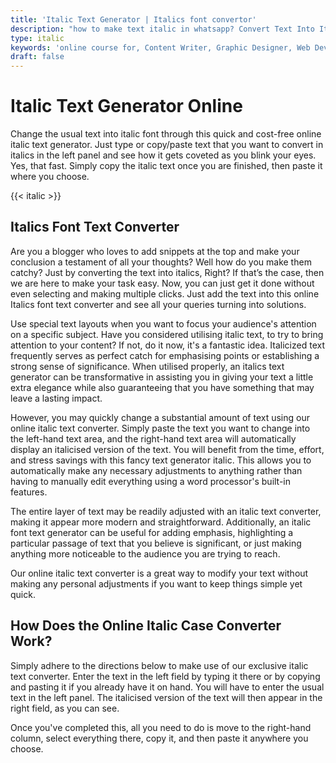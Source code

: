 ```yaml
---
title: 'Italic Text Generator | Italics font convertor'
description: "how to make text italic in whatsapp? Convert Text Into Italics in seconds? Convert Your Text Into an Italic Font With the Handy Fast and Online Free to Use Italic Text Generator. convert my text, bold and italic text"
type: italic
keywords: 'online course for, Content Writer, Graphic Designer, Web Developer, Software Engineer, Frontend Developer graphic designer, UI designer, digital marketing'
draft: false
---
```


# Italic Text Generator Online

Change the usual text into italic font through this quick and cost-free online italic text generator. Just type or copy/paste text that you want to convert in italics in the left panel and see how it gets coveted as you blink your eyes. Yes, that fast. Simply copy the italic text once you are finished, then paste it where you choose.

{{< italic >}}


## Italics Font Text Converter

Are you a blogger who loves to add snippets at the top and make your conclusion a testament of all your thoughts? Well how do you make them catchy? Just by converting the text into italics, Right? If that’s the case, then we are here to make your task easy. Now, you can just get it done without even selecting and making multiple clicks. Just add the text into this online Italics font text converter and see all your queries turning into solutions. 

Use special text layouts when you want to focus your audience's attention on a specific subject. Have you considered utilising italic text, to try to bring attention to your content? If not, do it now, it's a fantastic idea. Italicized text frequently serves as perfect catch for emphasising points or establishing a strong sense of significance. When utilised properly,  an italics text generator can be transformative in assisting you in giving your text a little extra elegance while also guaranteeing that you have something that may leave a lasting impact.

However, you may quickly change a substantial amount of text using our online italic text converter. Simply paste the text you want to change into the left-hand text area, and the right-hand text area will automatically display an italicised version of the text. You will benefit from the time, effort, and stress savings with this fancy text generator italic. This allows you to automatically make any necessary adjustments to anything rather than having to manually edit everything using a word processor's built-in features.

The entire layer of text may be readily adjusted with an italic text converter, making it appear more modern and straightforward. Additionally, an italic font text generator can be useful for adding emphasis, highlighting a particular passage of text that you believe is significant, or just making anything more noticeable to the audience you are trying to reach.

Our online italic text converter is a great way to modify your text without making any personal adjustments if you want to keep things simple yet quick.

## How Does the Online Italic Case Converter Work?
Simply adhere to the directions below to make use of our exclusive italic text converter. Enter the text in the left field by typing it there or by copying and pasting it if you already have it on hand. You will have to enter the usual text in the left panel. The italicised version of the text will then appear in the right field, as you can see.

Once you've completed this, all you need to do is move to the right-hand column, select everything there, copy it, and then paste it anywhere you choose.
